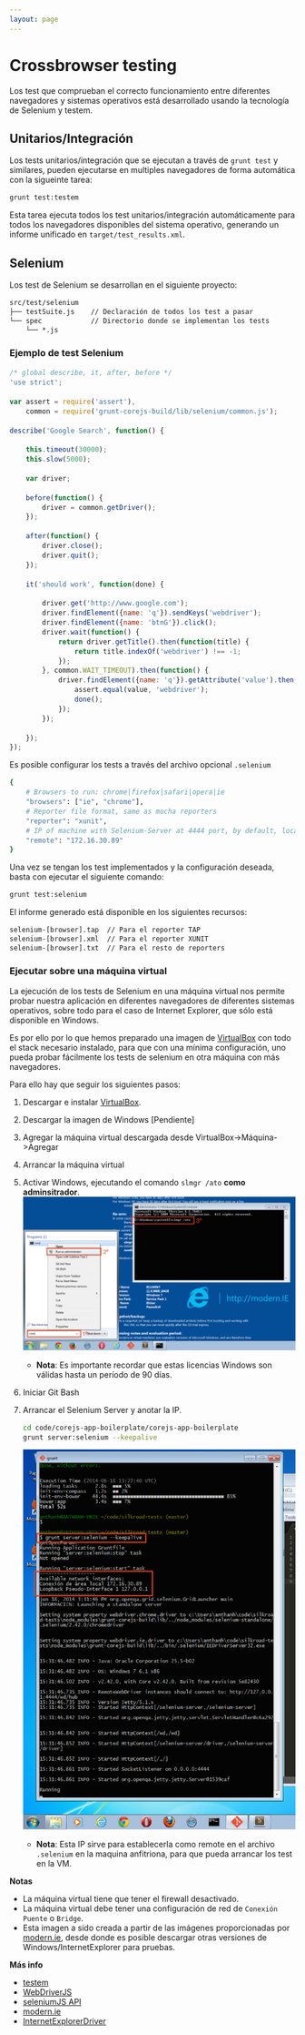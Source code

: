 ```yaml
---
layout: page
---
```





Crossbrowser testing
====================


Los test que comprueban el correcto funcionamiento entre diferentes navegadores y sistemas operativos está desarrollado usando la tecnología de Selenium y testem.

## Unitarios/Integración ##

Los tests unitarios/integración que se ejecutan a través de `grunt test` y similares, pueden ejecutarse en multiples navegadores de forma automática con la sigueinte tarea:

```bash
grunt test:testem
```

Esta tarea ejecuta todos los test unitarios/integración automáticamente para todos los navegadores disponibles del sistema operativo, generando un informe unificado en `target/test_results.xml`.



## Selenium ##

Los test de Selenium se desarrollan en el siguiente proyecto:

```
src/test/selenium
├── testSuite.js 	// Declaración de todos los test a pasar
└── spec			// Directorio donde se implementan los tests
    └── *.js
```

### Ejemplo de test Selenium

```javascript
/* global describe, it, after, before */
'use strict';

var assert = require('assert'),
    common = require('grunt-corejs-build/lib/selenium/common.js');

describe('Google Search', function() {

    this.timeout(30000);
    this.slow(5000);

    var driver;

    before(function() {
        driver = common.getDriver();
    });

    after(function() {
        driver.close();
        driver.quit();
    });

    it('should work', function(done) {

        driver.get('http://www.google.com');
        driver.findElement({name: 'q'}).sendKeys('webdriver');
        driver.findElement({name: 'btnG'}).click();
        driver.wait(function() {
            return driver.getTitle().then(function(title) {
                return title.indexOf('webdriver') !== -1;
            });
        }, common.WAIT_TIMEOUT).then(function() {
            driver.findElement({name: 'q'}).getAttribute('value').then(function(value) {
                assert.equal(value, 'webdriver');
                done();
            });
        });

    });
});
```


Es posible configurar los tests a través del archivo opcional `.selenium`

```bash
{
	# Browsers to run: chrome|firefox|safari|opera|ie
	"browsers": ["ie", "chrome"],				
	# Reporter file format, same as mocha reporters
	"reporter": "xunit",							
	# IP of machine with Selenium-Server at 4444 port, by default, localhost
	"remote": "172.16.30.89"					
}
```

Una vez se tengan los test implementados y la configuración deseada, basta con ejecutar el siguiente comando:

```bash
grunt test:selenium
```

El informe generado está disponible en los siguientes recursos:

```
selenium-[browser].tap 	// Para el reporter TAP
selenium-[browser].xml 	// Para el reporter XUNIT
selenium-[browser].txt 	// Para el resto de reporters
```


### Ejecutar sobre una máquina virtual


La ejecución de los tests de Selenium en una máquina virtual nos permite probar nuestra aplicación en diferentes navegadores de diferentes sistemas operativos, sobre todo para el caso de Internet Explorer, que sólo está disponible en Windows.

Es por ello por lo que hemos preparado una imagen de [VirtualBox](https://www.virtualbox.org/) con todo el stack necesario instalado, para que con una mínima configuración, uno pueda probar fácilmente los tests de selenium en otra máquina con más navegadores.

Para ello hay que seguir los siguientes pasos:

1. Descargar e instalar [VirtualBox](https://www.virtualbox.org/).

2. Descargar la imagen de Windows [Pendiente]

3. Agregar la máquina virtual descargada desde VirtualBox->Máquina->Agregar

4. Arrancar la máquina virtual

5. Activar Windows, ejecutando el comando `slmgr /ato` **como adminsitrador**.
![Activate](/assets/images/win-activate.png)
   * **Nota**: Es importante recordar que estas licencias Windows son válidas hasta un período de 90 días.

6. Iniciar Git Bash

7. Arrancar el Selenium Server y anotar la IP.
	
	```bash
	cd code/corejs-app-boilerplate/corejs-app-boilerplate
	grunt server:selenium --keepalive
	```

	![SeleniumServer](/assets/images/selenium-server.png)

   * **Nota**: Esta IP sirve para establecerla como remote en el archivo `.selenium` en la maquina anfitriona, para que pueda arrancar los test en la VM.


**Notas**

* La máquina virtual tiene que tener el firewall desactivado.
* La máquina virtual debe tener una configuración de red de `Conexión Puente` o `Bridge`.
* Esta imagen a sido creada a partir de las imágenes proporcionadas por [modern.ie](http://loc.modern.ie/es-es/virtualization-tools), desde donde es posible descargar otras versiones de Windows/InternetExplorer para pruebas.


**Más info**

* [testem](https://github.com/airportyh/testem)
* [WebDriverJS](https://code.google.com/p/selenium/wiki/WebDriverJs)
* [seleniumJS API](http://selenium.googlecode.com/git/docs/api/javascript/index.html)
* [modern.ie](http://loc.modern.ie/es-es/virtualization-tools)
* [InternetExplorerDriver](https://code.google.com/p/selenium/wiki/InternetExplorerDriver)
